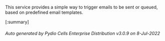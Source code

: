 






This service provides a simple way to trigger emails to be sent or queued, based on predefined email templates.

[:summary]

###### Auto generated by Pydio Cells Enterprise Distribution v3.0.9 on 8-Jul-2022
